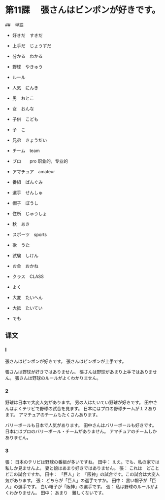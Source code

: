 # 第11課　 張さんはビンポンが好きです。

##　単語

* 好きだ　すきだ
* 上手だ　じょうずだ

* 分かる　わかる

* 野球　やきゅう
 * ルール
 * 人気　にんき
 * 男　おとこ
 * 女　おんな
* 子供　こども
* 子　こ
* 兄弟　きょうだい
 * チーム　team
 * ブロ　　pro 职业的，专业的
 * アマチュア　amateur 
 * 番組　ばんぐみ
 * 選手　せんしゅ
 * 帽子　ぼうし
 * 住所　じゅうしょ
 * 秋　あき
 * スポーツ　sports
 * 歌　うた
 * 試験　しけん
 * お金　おかね
 * クラス　CLASS
 
* よく
* 大変　たいへん
* 大抵　たいてい
* でも

## 课文

### I

張さんはピンポンが好きです。
張さんはビンポンが上手です。

張さんは野球が好きではありません。
張さんは野球があまり上手ではありません。
張さんは野球のルールがよくわかりません。


### 2

野球は日本で大変人気があります。
男の人はたいてい野球が好きです。
田中さんはよくテリビで野球の試合を見ます。
日本にはプロの野球チームが１２あります。
アマチュアのチームもたくさんあります。

バリーボールも日本で人気があります。
田中さんはバリーボールも好きです。
日本にはプロのバリーボール・チームがありません。
アマチュアのチームしかありません。

### 3

張：    日本のテリビは野球の番組が多いですね。
田中：  ええ。でも、私の家では私しか見ませんよ。
        妻と娘はあまり好きではありません。
張：    これは　どこと　どこの試合ですか。
田中：  「巨人」と　「阪神」の試合です。この試合は大変人気があります。
張：    どちらが「巨人」の選手ですか。
田中：   黒い帽子が「巨人」の選手です。
        白い帽子が「阪神」の選手です。
張：    私は野球のルールがよくわかりません。
田中：  あまり　難しくないです。
